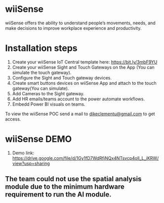 # wiiSense
wiiSense offers the ability to understand people’s movements, needs, and make decisions to improve workplace experience and productivity.

# Installation steps
  1. Create your wiiSense IoT Central template here: https://bit.ly/3mbF9YU
  2. Create your wiiSense Sight and Touch Gateways on the App (You can simulate the touch gateway).
  3. Configure the Sight and Touch gateway devices.
  4. Create smart buttons devices on wiiSense App and attach to the touch gateway(You can simulate).
  5. Add Cameras to the Sight gateway.
  6. Add HR emails/teams account to the power automate workflows.
  7. Embedd Power BI visuals on teams.
  
  
  To view the wiiSense POC send a mail to dikeclementu@gmail.com to get access.
  
 # wiiSense DEMO
  1. Demo link: https://drive.google.com/file/d/1Gy1fD7WdRfjNQx4NTsvcp4oll_L_iKRW/view?usp=sharing
 <h2>The team could not use the spatial analysis module due to the minimum hardware requirement to run the AI module.<h2>

  
